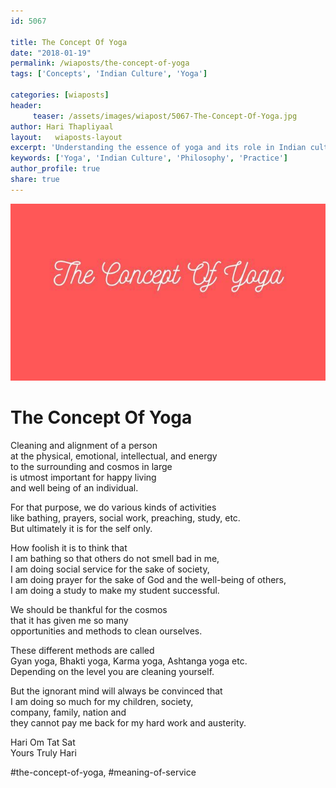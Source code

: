 ```yaml
--- 
id: 5067

title: The Concept Of Yoga
date: "2018-01-19"
permalink: /wiaposts/the-concept-of-yoga
tags: ['Concepts', 'Indian Culture', 'Yoga']    

categories: [wiaposts] 
header:
     teaser: /assets/images/wiapost/5067-The-Concept-Of-Yoga.jpg
author: Hari Thapliyaal 
layout:   wiaposts-layout
excerpt: 'Understanding the essence of yoga and its role in Indian culture.' 
keywords: ['Yoga', 'Indian Culture', 'Philosophy', 'Practice']
author_profile: true 
share: true 
---
```


![The Concept Of Yoga](/assets/images/wiapost/5067-The-Concept-Of-Yoga.jpg)     
   
# The Concept Of Yoga
    
Cleaning and alignment of a person     
at the physical, emotional, intellectual, and energy     
to the surrounding and cosmos in large     
is utmost important for happy living     
and well being of an individual.    
    
For that purpose, we do various kinds of activities     
like bathing, prayers, social work, preaching, study, etc.     
But ultimately it is for the self only.    
    
How foolish it is to think that     
I am bathing so that others do not smell bad in me,     
I am doing social service for the sake of society,     
I am doing prayer for the sake of God and the well-being of others,     
I am doing a study to make my student successful.    
    
We should be thankful for the cosmos     
that it has given me so many     
opportunities and methods to clean ourselves.    
    
These different methods are called     
Gyan yoga, Bhakti yoga, Karma yoga, Ashtanga yoga etc.     
Depending on the level you are cleaning yourself.    
    
But the ignorant mind will always be convinced that     
I am doing so much for my children, society,     
company, family, nation and     
they cannot pay me back for my hard work and austerity.    
    
Hari Om Tat Sat     
Yours Truly Hari    
    
\#the-concept-of-yoga, #meaning-of-service    
